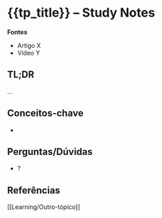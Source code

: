 # {{tp_title}} – Study Notes

**Fontes**  
- Artigo X  
- Vídeo Y

## TL;DR
…

## Conceitos-chave
- 

## Perguntas/Dúvidas
- ?

## Referências
[[Learning/Outro-tópico]]
